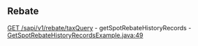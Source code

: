 ## Rebate

[GET /sapi/v1/rebate/taxQuery](https://developers.binance.com/docs/rebate/rest-api/Get-Spot-Rebate-History-Records) - getSpotRebateHistoryRecords - [GetSpotRebateHistoryRecordsExample.java:49](/examples/rebate/src/main/java/com/binance/connector/client/rebate/rest/rebate/GetSpotRebateHistoryRecordsExample.java#L49)

